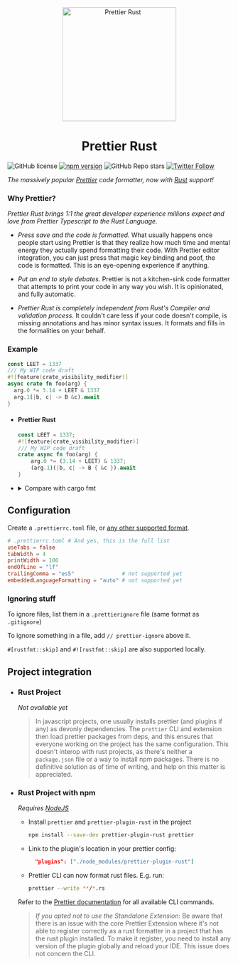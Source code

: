 <div align="center">
  <img alt="Prettier Rust" height="256px" src="https://user-images.githubusercontent.com/109366411/181039409-b66d6a4c-bbc7-4fbb-8a79-d7bb1af87a63.png">
</div>

<h1 align="center">Prettier Rust</h1>

![GitHub license](https://img.shields.io/badge/license-MIT-blue.svg) [![npm version](https://img.shields.io/npm/v/prettier-plugin-rust.svg?style=flat)](https://www.npmjs.com/package/prettier-plugin-rust) ![GitHub Repo stars](https://img.shields.io/github/stars/jinxdash/prettier-plugin-rust?style=social) [![Twitter Follow](https://img.shields.io/twitter/follow/jinxdash?style=social)](https://twitter.com/jinxdash)

_The massively popular [Prettier](https://prettier.io/) code formatter, now with [Rust](https://www.rust-lang.org/) support!_

### Why Prettier?

_Prettier Rust brings 1:1 the great developer experience millions expect and love from Prettier Typescript to the Rust Language._

-   _Press save and the code is formatted._ What usually happens once people start using Prettier is that they realize how much time and mental energy they actually spend formatting their code. With Prettier editor integration, you can just press that magic key binding and poof, the code is formatted. This is an eye-opening experience if anything.

-   _Put an end to style debates._ Prettier is not a kitchen-sink code formatter that attempts to print your code in any way you wish. It is opinionated, and fully automatic.

-   _Prettier Rust is completely independent from Rust's Compiler and validation process._ It couldn't care less if your code doesn't compile, is missing annotations and has minor syntax issues. It formats and fills in the formalities on your behalf.

### Example

```rs
const LEET = 1337
/// My WIP code draft
#![feature(crate_visibility_modifier)]
async crate fn foo(arg) {
  arg.0 *= 3.14 + LEET & 1337
  arg.1(|b, c| -> B &c).await
}
```

-   #### Prettier Rust

    ```rs
    const LEET = 1337;
    #![feature(crate_visibility_modifier)]
    /// My WIP code draft
    crate async fn foo(arg) {
        arg.0 *= (3.14 + LEET) & 1337;
        (arg.1)(|b, c| -> B { &c }).await
    }
    ```

-   <details>
      <summary>Compare with cargo fmt</summary>

    ```sh
    # Actual attempt:
    [ERROR] ...84 lines, 9 errors, 6 help, 4 notes
    # After manually fixing all issues:
    +4 whitespace characters ✓
    ```

    </details>

## Configuration

Create a `.prettierrc.toml` file, or [any other supported format](https://prettier.io/docs/en/configuration.html).

```toml
# .prettierrc.toml # And yes, this is the full list
useTabs = false
tabWidth = 4
printWidth = 100
endOfLine = "lf"
trailingComma = "es5"               # not supported yet
embeddedLanguageFormatting = "auto" # not supported yet
```

### Ignoring stuff

To ignore files, list them in a `.prettierignore` file (same format as `.gitignore`)

To ignore something in a file, add `// prettier-ignore` above it.

`#[rustfmt::skip]` and `#![rustfmt::skip]` are also supported locally.

## Project integration

-   ### Rust Project

    _Not available yet_

    > In javascript projects, one usually installs prettier (and plugins if any) as devonly dependencies. The `prettier` CLI and extension then load prettier packages from deps, and this ensures that everyone working on the project has the same configuration. This doesn't interop with rust projects, as there's neither a `package.json` file or a way to install npm packages. There is no definitive solution as of time of writing, and help on this matter is appreciated.

-   ### Rust Project with npm

    _Requires [NodeJS](https://nodejs.dev/download/)_

    -   Install `prettier` and `prettier-plugin-rust` in the project

        ```sh
        npm install --save-dev prettier-plugin-rust prettier
        ```

    -   Link to the plugin's location in your prettier config:

        ```json
          "plugins": ["./node_modules/prettier-plugin-rust"]
        ```

    -   Prettier CLI can now format rust files. E.g. run:
        ```sh
        prettier --write **/*.rs
        ```

    Refer to the [Prettier documentation](https://prettier.io/docs/en/cli.html) for all available CLI commands.

    > _If you opted not to use the Standalone Extension_: Be aware that there is an issue with the core Prettier Extension where it's not able to register correctly as a rust formatter in a project that has the rust plugin installed. To make it register, you need to install any version of the plugin globally and reload your IDE. This issue does not concern the CLI.
